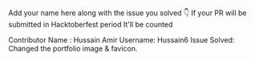 Add your name here along with the issue you solved 👇 If your PR will be submitted in Hacktoberfest period It'll be counted

Contributor Name : Hussain Amir
Username: Hussain6
Issue Solved: Changed the portfolio image & favicon.